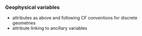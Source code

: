 ### Geophysical variables
- attributes as above and following CF conventions for discrete geometries
- attribute linking to ancillary variables

